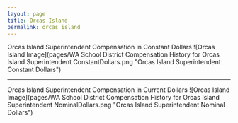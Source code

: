 ```yaml
---
layout: page
title: Orcas Island
permalink: orcas island
---
```



Orcas Island Superintendent Compensation in Constant Dollars
![Orcas Island Image](pages/WA School District Compensation History for Orcas Island Superintendent ConstantDollars.png "Orcas Island Superintendent Constant Dollars")
___

Orcas Island Superintendent Compensation in Current Dollars
![Orcas Island Image](pages/WA School District Compensation History for Orcas Island Superintendent NominalDollars.png "Orcas Island Superintendent Nominal Dollars")